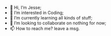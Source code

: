 - 👋 Hi, I’m Jesse;
- 👀 I’m interested in Coding;
- 🌱 I’m currently learning all kinds of stuff;
- 💞️ I’m looking to collaborate on nothing for now;
- 📫 How to reach me? leave a msg.

<!---
Edujesseyang/Edujesseyang is a ✨ special ✨ repository because its `README.md` (this file) appears on your GitHub profile.
You can click the Preview link to take a look at your changes.
--->
